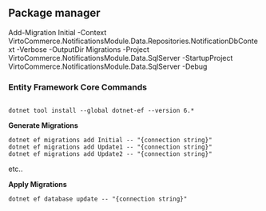 
## Package manager 
Add-Migration Initial -Context VirtoCommerce.NotificationsModule.Data.Repositories.NotificationDbContext  -Verbose -OutputDir Migrations -Project VirtoCommerce.NotificationsModule.Data.SqlServer -StartupProject VirtoCommerce.NotificationsModule.Data.SqlServer  -Debug



### Entity Framework Core Commands
```

dotnet tool install --global dotnet-ef --version 6.*
```

**Generate Migrations**

```
dotnet ef migrations add Initial -- "{connection string}"
dotnet ef migrations add Update1 -- "{connection string}"
dotnet ef migrations add Update2 -- "{connection string}"
```

etc..

**Apply Migrations**

`dotnet ef database update -- "{connection string}"`
